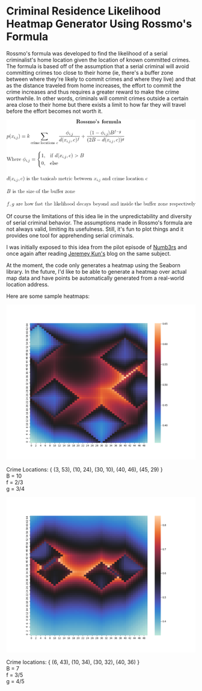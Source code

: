 # Criminal Residence Likelihood Heatmap Generator Using Rossmo's Formula

Rossmo's formula was developed to find the likelihood of a serial criminalist's 
home location given the location of known committed crimes. The formula is
based off of the assumption that a serial criminal will avoid committing crimes
too close to their home (ie, there's a buffer zone between where they're likely
to commit crimes and where they live) and that as the distance traveled from
home increases, the effort to commit the crime increases and thus requires a
greater reward to make the crime worthwhile. In other words, criminals will 
commit crimes outside a certain area close to their home but there exists a 
limit to how far they will travel before the effort becomes not worth it.

![equation](CodeCogsEqn.gif) 

Of course the limitations of this idea lie in the unpredictability  and diversity
of serial criminal behavior. The assumptions made in Rossmo's formula are not
always valid, limiting its usefulness. Still, it's fun to plot things and it 
provides one tool for apprehending serial criminals. 

I was initially exposed to this idea from the pilot episode of [Numb3rs](https://en.wikipedia.org/wiki/Numbers_(TV_series)) and 
once again after reading [Jeremey Kun's](https://jeremykun.com/2011/07/20/serial-killers/) blog on the same subject.

At the moment, the code only generates a heatmap using the Seaborn library.
In the future, I'd like to be able to generate a heatmap over actual map data 
and have points be automatically generated from a real-world location address.

Here are some sample heatmaps:

![Figure 1](/generated-images/Figure_1.png)

Crime Locations: {
(3, 53),
(10, 24),
(30, 10),
(40, 46),
(45, 29)
}  
B = 10  
f = 2/3  
g = 3/4  

![Figure 2](/generated-images/Figure_2.png)

Crime locations: {
(6, 43),
(10, 34), 
(30, 32),
(40, 36)
}  
B = 7  
f = 3/5  
g = 4/5  
